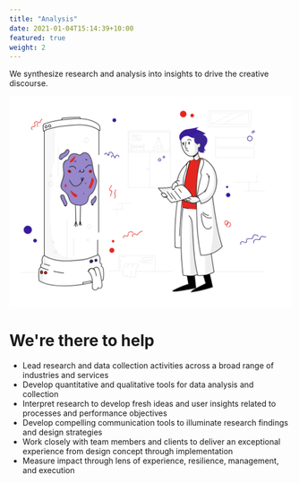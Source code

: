 ```yaml
---
title: "Analysis"
date: 2021-01-04T15:14:39+10:00
featured: true
weight: 2
---
```


We synthesize research and analysis into insights to drive the creative discourse.

![Analysis Services](/images/illustrations/pixeltrue-working-in-a-laboratory-1.svg)

# We're there to help

* Lead research and data collection activities across a broad range of industries and services
* Develop quantitative and qualitative tools for data analysis and collection
* Interpret research to develop fresh ideas and user insights related to processes and performance objectives
* Develop compelling communication tools to illuminate research findings and design strategies
* Work closely with team members and clients to deliver an exceptional experience from design concept through implementation
* Measure impact through lens of experience, resilience, management, and execution
